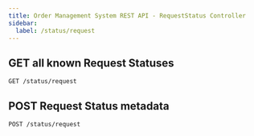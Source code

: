 ```yaml
---
title: Order Management System REST API - RequestStatus Controller
sidebar:
  label: /status/request
---
```


## GET all known Request Statuses

`GET /status/request`

## POST Request Status metadata

`POST /status/request`
